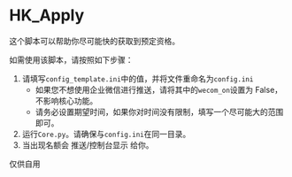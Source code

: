 # HK_Apply

这个脚本可以帮助你尽可能快的获取到预定资格。

如需使用该脚本，请按照如下步骤：

1. 请填写`config_template.ini`中的值，并将文件重命名为`config.ini`
   - 如果您不想使用企业微信进行推送，请将其中的`wecom_on`设置为 False，不影响核心功能。
   - 请务必设置期望时间，如果你对时间没有限制，填写一个尽可能大的范围即可。
2. 运行`Core.py`。请确保与`config.ini`在同一目录。
3. 当出现名额会 推送/控制台显示 给你。

仅供自用
